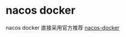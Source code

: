 # nacos docker
nacos docker 直接采用官方推荐
[nacos-docker](https://github.com/nacos-group/nacos-docker.git)